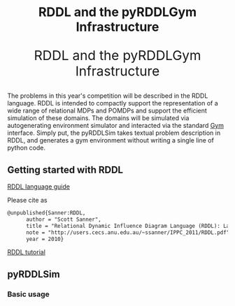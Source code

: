<h1 style="text-align:center">RDDL and the pyRDDLGym Infrastructure</h1>
<p style="font-size:30px;text-align:center">RDDL and the pyRDDLGym Infrastructure</p>

The problems in this year's competition will be described in the RDDL language.
RDDL is intended to compactly support the representation of a wide range of relational MDPs and POMDPs and support the efficient simulation of these domains. The domains will be simulated via autogenerating environment simulator and interacted via the standard [Gym](https://www.gymlibrary.dev/) interface. Simply put, the pyRDDLSim takes textual problem description in RDDL, and generates a gym environment without writing a single line of python code.


## Getting started with RDDL
[RDDL language guide](http://users.cecs.anu.edu.au/~ssanner/IPPC_2011/RDDL.pdf)

Please cite as

```markdown
@unpublished{Sanner:RDDL,
      author = "Scott Sanner",
      title = "Relational Dynamic Influence Diagram Language (RDDL): Language Description",
      note = "http://users.cecs.anu.edu.au/~ssanner/IPPC_2011/RDDL.pdf",
      year = 2010}
```

[RDDL tutorial](https://sites.google.com/site/rddltutorial/)

## pyRDDLSim
### Basic usage



